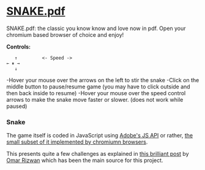 # [SNAKE.pdf](https://github.com/AlejandroNQ/SNAKE.pdf)

SNAKE.pdf: the classic you know know and love now in pdf. Open your chromium based browser of choice and enjoy!

**Controls:**
``` 
   ↑		 <- Speed ->
← ⏸ →
   ↓ 
```
 
  -Hover your mouse over the arrows on the left to stir the snake
  -Click on the middle button to pause/resume game (you may have to click outside and then back inside to resume)
  -Hover your mouse over the speed control arrows to make the snake move faster or slower. (does not work while paused)


### Snake
The game itself is coded in JavaScript using [Adobe's JS API](https://www.adobe.com/content/dam/acom/en/devnet/acrobat/pdfs/js_api_reference.pdf) or rather, [the small subset of it implemented by chromiumn browsers](https://pdfium.googlesource.com/pdfium/+/chromium/2524/fpdfsdk/src/javascript). 

This presents quite a few challenges as explained in [this brilliant post](https://github.com/osnr/horrifying-pdf-experiments/blob/master/README.md) by [Omar Rizwan](https://github.com/osnr) which has been the main source for this project.
